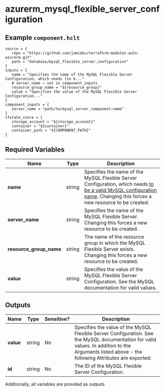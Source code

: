 # azurerm_mysql_flexible_server_configuration



## Example `component.hclt`

```hcl
source = {
   repo = "https://github.com/jumidev/terraform-modules-auto-azurerm.git"   
   path = "database/mysql_flexible_server_configuration"   
}
inputs = {
   name = "Specifies the name of the MySQL Flexible Server Configuration, which needs [to b..."   
   # server_name → set in component_inputs
   resource_group_name = "${resource_group}"   
   value = "Specifies the value of the MySQL Flexible Server Configuration..."   
}
component_inputs = {
   server_name = "path/to/mysql_server_component:name"   
}
tfstate_store = {
   storage_account = "${storage_account}"   
   container = "${container}"   
   container_path = "${COMPONENT_PATH}"   
}
```

## Required Variables

| Name | Type |  Description |
| ---- | --------- |  ----------- |
| **name** | string |  Specifies the name of the MySQL Flexible Server Configuration, which needs [to be a valid MySQL configuration name](https://dev.mysql.com/doc/refman/5.7/en/server-configuration.html). Changing this forces a new resource to be created. | 
| **server_name** | string |  Specifies the name of the MySQL Flexible Server. Changing this forces a new resource to be created. | 
| **resource_group_name** | string |  The name of the resource group in which the MySQL Flexible Server exists. Changing this forces a new resource to be created. | 
| **value** | string |  Specifies the value of the MySQL Flexible Server Configuration. See the MySQL documentation for valid values. | 



## Outputs

| Name | Type | Sensitive? | Description |
| ---- | ---- | --------- | --------- |
| **value** | string | No  | Specifies the value of the MySQL Flexible Server Configuration. See the MySQL documentation for valid values. In addition to the Arguments listed above - the following Attributes are exported: | 
| **id** | string | No  | The ID of the MySQL Flexible Server Configuration. | 

Additionally, all variables are provided as outputs.
